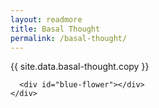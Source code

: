 ```yaml
---
layout: readmore
title: Basal Thought
permalink: /basal-thought/
---
```


<head>
    <meta charset="UTF-8" />
    <meta name="viewport" content="width=device-width, initial-scale=1.0">
    <link rel="stylesheet" type="text/css" href="../css/readmore-styles.css" />
</head>


  <div id="wrapper">
    <div class="right-border-box">
      <div class="idea">
        <div id="idea-copy">
          <p>{{ site.data.basal-thought.copy }}</p>
        </div>
      </div>

      <div id="blue-flower"></div>
    </div>
  </div>



